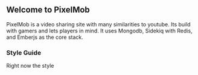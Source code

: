 ## Welcome to PixelMob
PixelMob is a video sharing site with many similarities to youtube. Its build with gamers and lets players in mind. It uses Mongodb, Sidekiq with Redis, and Emberjs as the core stack.

### Style Guide
Right now the style 
